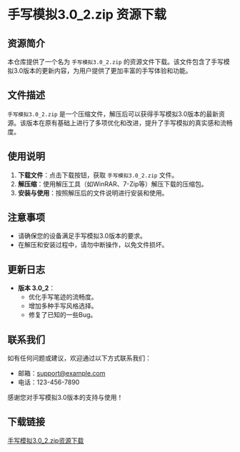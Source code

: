 # 手写模拟3.0_2.zip 资源下载

## 资源简介

本仓库提供了一个名为 `手写模拟3.0_2.zip` 的资源文件下载。该文件包含了手写模拟3.0版本的更新内容，为用户提供了更加丰富的手写体验和功能。

## 文件描述

`手写模拟3.0_2.zip` 是一个压缩文件，解压后可以获得手写模拟3.0版本的最新资源。该版本在原有基础上进行了多项优化和改进，提升了手写模拟的真实感和流畅度。

## 使用说明

1. **下载文件**：点击下载按钮，获取 `手写模拟3.0_2.zip` 文件。
2. **解压缩**：使用解压工具（如WinRAR、7-Zip等）解压下载的压缩包。
3. **安装与使用**：按照解压后的文件说明进行安装和使用。

## 注意事项

- 请确保您的设备满足手写模拟3.0版本的要求。
- 在解压和安装过程中，请勿中断操作，以免文件损坏。

## 更新日志

- **版本 3.0_2**：
  - 优化手写笔迹的流畅度。
  - 增加多种手写风格选择。
  - 修复了已知的一些Bug。

## 联系我们

如有任何问题或建议，欢迎通过以下方式联系我们：

- 邮箱：support@example.com
- 电话：123-456-7890

感谢您对手写模拟3.0版本的支持与使用！

## 下载链接

[手写模拟3.0_2.zip资源下载](https://pan.quark.cn/s/faf424eb87ea)